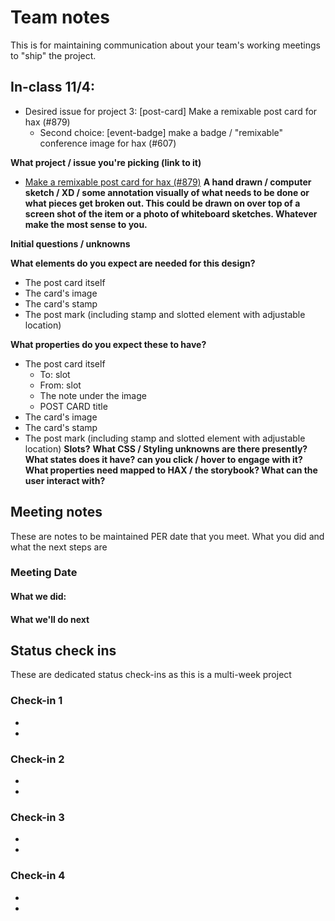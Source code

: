 # Team notes
This is for maintaining communication about your team's working meetings to "ship" the project.

## In-class 11/4:
- Desired issue for project 3: [post-card] Make a remixable post card for hax (#879)
  - Second choice: [event-badge] make a badge / "remixable" conference image for hax (#607) 

**What project / issue you're picking (link to it)**
- [Make a remixable post card for hax (#879)](https://github.com/elmsln/issues/issues/879)
**A hand drawn / computer sketch / XD / some annotation visually of what needs to be done or what pieces get broken out. This could be drawn on over top of a screen shot of the item or a photo of whiteboard sketches. Whatever make the most sense to you.**

**Initial questions / unknowns**
  
  
**What elements do you expect are needed for this design?**
- The post card itself 
- The card's image
- The card's stamp
- The post mark (including stamp and slotted element with adjustable location)

**What properties do you expect these to have?**
- The post card itself 
  - To: slot
  - From: slot
  - The note under the image
  - POST CARD title
- The card's image
- The card's stamp
- The post mark (including stamp and slotted element with adjustable location)
**Slots?**
**What CSS / Styling unknowns are there presently?**
**What states does it have? can you click / hover to engage with it?**
**What properties need mapped to HAX / the storybook? What can the user interact with?**

## Meeting notes
These are notes to be maintained PER date that you meet. What you did and what the next steps are
### Meeting Date

#### What we did:


#### What we'll do next


## Status check ins
These are dedicated status check-ins as this is a multi-week project
### Check-in 1
- 
- 
### Check-in 2
- 
- 
### Check-in 3
- 
- 
### Check-in 4
- 
- 
